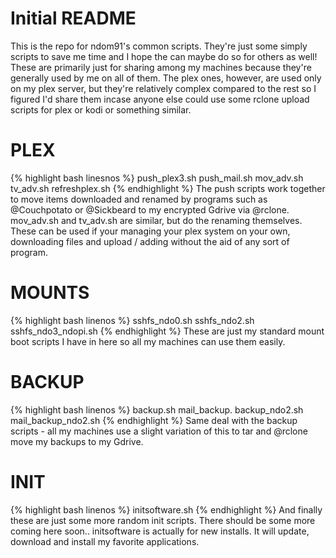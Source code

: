 # Initial README

This is the repo for ndom91's common scripts. They're just some simply scripts to save me time and I hope the can maybe do so for others as well!
These are primarily just for sharing among my machines because they're generally used by me on all of them.
The plex ones, however, are used only on my plex server, but they're relatively complex compared to the rest so I figured I'd share them incase anyone else could use some rclone upload scripts for plex or kodi or something similar.


# PLEX
{% highlight bash linesnos %}
push_plex3.sh
push_mail.sh
mov_adv.sh
tv_adv.sh
refreshplex.sh
{% endhighlight %}
The push scripts work together to move items downloaded and renamed by programs such as @Couchpotato or @Sickbeard to my encrypted Gdrive via @rclone.
mov_adv.sh and tv_adv.sh are similar, but do the renaming themselves. These can be used if your managing your plex
system on your own, downloading files and upload / adding without the aid of any sort of program.

# MOUNTS
{% highlight bash linenos %}
sshfs_ndo0.sh
sshfs_ndo2.sh
sshfs_ndo3_ndopi.sh
{% endhighlight %}
These are just my standard mount boot scripts I have in here so all my machines can use them easily.

# BACKUP
{% highlight bash linenos %}
backup.sh
mail_backup.
backup_ndo2.sh
mail_backup_ndo2.sh
{% endhighlight %}
Same deal with the backup scripts - all my machines use a slight variation of this to tar and @rclone move my backups to my Gdrive.

# INIT
{% highlight bash linenos %}
initsoftware.sh
{% endhighlight %}
And finally these are just some more random init scripts. There should be some more coming here soon..
initsoftware is actually for new installs. It will update, download and install my favorite applications.
